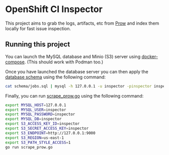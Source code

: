 # OpenShift CI Inspector

This project aims to grab the logs, artifacts, etc from [Prow](https://prow.ci.openshift.org/) and index them locally for fast issue inspection.

## Running this project

You can launch the MySQL database and Minio (S3) server using [docker-compose](https://docs.docker.com/compose/install/). (This should work with Podman too.)


Once you have launched the database server you can then apply the [database schema](schema/jobs.sql) using the following command:

```bash
cat schema/jobs.sql | mysql -h 127.0.0.1 -u inspector -pinspector inspector
```

Finally, you can run [scrape_prow.go](scrape_prow.go) using the following command:

```bash
export MYSQL_HOST=127.0.0.1
export MYSQL_USER=inspector
export MYSQL_PASSWORD=inspector
export MYSQL_DB=inspector
export S3_ACCESS_KEY_ID=inspector
export S3_SECRET_ACCESS_KEY=inspector
export S3_ENDPOINT=http://127.0.0.1:9000
export S3_REGION=us-east-1
export S3_PATH_STYLE_ACCESS=1
go run scrape_prow.go
```